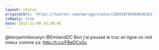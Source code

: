 ```yaml
---
layout: status
originalUrl: 'https://twitter.com/marcgg/status/266910702860636161'
isReply: true
date: 2012-11-09 14:30:45
---
```


@benjaminbouwyn @EmilandDC Bon j'ai poussé le truc en ligne on voit mieux comme ça: http://t.co/FBeDCx0u
